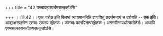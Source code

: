 +++
title = "42 यच्चावहासार्थमसत्कृतोऽसि"

+++
।।11.42।। एकः परोक्ष इति क्लिष्टं व्याख्यानमिति ज्ञापयितुं तदर्थमन्वयं च
दर्शयति -- **एक** **इति**। आद्याक्षरग्रहणेन एशब्दः एकस्य द्योतकः। कशब्दः
कारयितृत्वद्योतकः। अन्तर्णीतण्यर्थात्करोतेर्डः। अथापि
एवमसत्कारानर्होऽप्यसत्कृतोऽसि।
